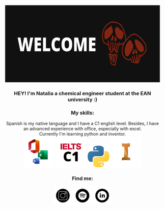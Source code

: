 ### 
<div align="center">
 <img alt="png" src="https://github.com/Natpachecogomez/Natpachecogomez/blob/main/WELCOME.png" width="700" height="250"/></p> </div>
     <div align="center">
 <h3> HEY! I'm Natalia a chemical engineer student at the EAN university :)  </h3>
       <div align="center">
      <h3>My skills: </h3>
  Spanish is my native language and I have a C1 english level. Besides, I have an advanced experience with office, especially with excel.
  <div align="center">
  Currently I'm learning python and inventor. 
         <div align="center">
                 <img alt="png" src="https://github.com/Natpachecogomez/Natpachecogomez/blob/main/Office.png" width="100" height="100"/></a>
                 <img alt="png" src="https://github.com/Natpachecogomez/Natpachecogomez/blob/main/IELTS.png" width="100" height="100"/></a>
                 <img alt="png" src="https://github.com/Natpachecogomez/Natpachecogomez/blob/main/pyt.png" width="70" height="70"/></a>
                 <img alt="png" src="https://github.com/Natpachecogomez/Natpachecogomez/blob/main/Inventor.png" width="100" height="100"/></a>
      </div>
    <div align="center">
      <h3>Find me: </h3>
  <div align="center">
      <a href="https://instagram.com/nt_ucks?utm_medium=copy_link"><img src="https://github.com/Natpachecogomez/Natpachecogomez/blob/main/IG.png" alt="ig" width="60" height="60"></a>
   <a href="https://open.spotify.com/user/12174012850?si=jGlUw_NfQ6qMZsf86Lz-lQ"><img src="https://github.com/Natpachecogomez/Natpachecogomez/blob/main/Spotify.png" alt="ig" width="60" height="60"></a>
   <a href="https://www.linkedin.com/in/Nat97/"><img src="https://github.com/Natpachecogomez/Natpachecogomez/blob/main/Linkedin.png" alt="ig" width="60" height="60"></a>
    </div>   
